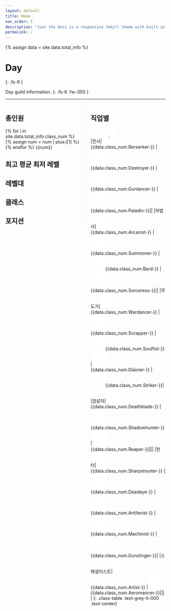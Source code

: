 ```yaml
---
layout: default
title: Home
nav_order: 1
description: "Just the Docs is a responsive Jekyll theme with built-in search that is easily customizable and hosted on GitHub Pages."
permalink: /
---
```


{% assign data = site.data.total_info %}

# Day
{: .fs-9 }

Day guild information.
{: .fs-6 .fw-300 }

---
<div markdown="1" style="overflow: auto;">
<div markdown="1" style="box-sizing: border-box; width: 50%; float: left; padding-right: 1rem; border-right: 1px solid #eeebee">

## 총인원
{% for i in site.data.total_info.class_num %}
{% assign num = num | plus:i[1] %}
{% endfor %}
{{num}}

## 최고 평균 최저 레벨

<canvas id="representative_value" style="box-sizing: border-box; width: 100%; height: 15vh;"></canvas>

## 레벨대

<canvas id="variance" style="box-sizing: border-box; width: 100%; height: 60vh;"></canvas>

## 클래스

<canvas id="class_num" style="box-sizing: border-box; width: 100%; height: 30vh;"></canvas>

## 포지션

<canvas id="position" style="box-sizing: border-box; width: 100%; height: 15vh;"></canvas>

</div>
<div markdown="1" style="box-sizing: border-box; width: 50%; float: right; padding-left: 1rem;">

## 직업별

<canvas id="class_chart" style="box-sizing: border-box; width: 100%; height: 100vh;"></canvas>

|전사|![](./assets/images/class_images/emblem_berserker.png){{data.class_num.Berserker-}}
|![](./assets/images/class_images/emblem_destroyer.png){{data.class_num.Destroyer-}}
|![](./assets/images/class_images/emblem_warlord.png){{data.class_num.Gunlancer-}}
|![](./assets/images/class_images/emblem_holyknight.png){{data.class_num.Paladin-}}||
|마법사|![](./assets/images/class_images/emblem_arcana.png){{data.class_num.Arcanist-}}
|![](./assets/images/class_images/emblem_summoner.png){{data.class_num.Summoner-}}
|![](./assets/images/class_images/emblem_bard.png){{data.class_num.Bard-}}
|![](./assets/images/class_images/emblem_elemental_master.png){{data.class_num.Sorceress-}}||
|무도가|![](./assets/images/class_images/emblem_battle_master.png){{data.class_num.Wardancer-}}
|![](./assets/images/class_images/emblem_infighter.png){{data.class_num.Scrapper-}}
|![](./assets/images/class_images/emblem_force_master.png){{data.class_num.Soulfist-}}
|![](./assets/images/class_images/emblem_lance_master.png){{data.class_num.Glaivier-}}
|![](./assets/images/class_images/emblem_battle_master_male.png){{data.class_num.Striker-}}|
|암살자|![](./assets/images/class_images/emblem_blade.png){{data.class_num.Deathblade-}}
|![](./assets/images/class_images/emblem_demonic.png){{data.class_num.Shadowhunter-}}
|![](./assets/images/class_images/emblem_reaper.png){{data.class_num.Reaper-}}|||
|헌터|![](./assets/images/class_images/emblem_hawk_eye.png){{data.class_num.Sharpshooter-}}
|![](./assets/images/class_images/emblem_devil_hunter.png){{data.class_num.Deadeye-}}
|![](./assets/images/class_images/emblem_blaster.png){{data.class_num.Artillerist-}}
|![](./assets/images/class_images/emblem_scouter.png){{data.class_num.Machinist-}}
|![](./assets/images/class_images/emblem_devil_hunter_female.png){{data.class_num.Gunslinger-}}|
|스페셜리스트|![](./assets/images/class_images/emblem_yinyangshi.png){{data.class_num.Artist-}}
|![](./assets/images/class_images/emblem_weather_artist.png){{data.class_num.Aeromancer-}}||||
{: .class-table .text-grey-lt-000 .text-center}

</div>


<script>
var ctx = document.getElementById("representative_value");

var chart_data = [{{data.representative_value.highest_level}}, {{data.representative_value.average_level}}, {{data.representative_value.lowest_level}}];
var labels = ["High", "Avg", "Low"];
var data = {
    labels: labels,
    datasets: [{
        label: 'Level',
        data: chart_data,
        backgroundColor: [
          "rgba(0, 0, 128, 0.2)",
        ],
        borderColor: [
          "rgba(0, 0, 128, 1)",
        ],
        borderWidth: 1
      }
    ]
  };
var options = {
    indexAxis: 'y',
    responsive: false,
    events: [], 
    animations: {
        duration: 0
    }, 
    scales: {
      x: {
        min: 1400, 
        max: 1655
      }
    },
    plugins: {
      legend: false, 
      datalabels: {
        align: 'start', 
        anchor: 'end', 
        color: 'black',
        font: {
          weight: 'bold'
        },
        padding: {
          right: 10, 
        },
        formatter: function (value, context) {
            var idx = context.dataIndex;
            return value;
          },
      }
    },

};

new Chart(ctx, {
  type: "bar",
  data: data, 
  options: options, 
  plugins:[ChartDataLabels],
});
</script>
<script>
var ctx = document.getElementById("variance");

var chart_data = [{{data.variance.above_1620}},{{data.variance.above_1610}},{{data.variance.above_1600}},{{data.variance.above_1590}},{{data.variance.above_1580}},{{data.variance.above_1570}},{{data.variance.above_1560}},{{data.variance.above_1550}},{{data.variance.above_1540}},{{data.variance.above_1530}},{{data.variance.above_1520}},{{data.variance.above_1510}},{{data.variance.above_1500}},{{data.variance.above_1490}},{{data.variance.under_1490}}];
var labels = ["1620~", "1610~", "1600~", "1590~", "1580~", "1570~", "1560~", "1550~", "1540~", "1530~", "1520~", "1510~", "1500~", "1490~", "0~"];
var data = {
    labels: labels,
    datasets: [{
        label: 'variance',
        data: chart_data,
        backgroundColor: [
          "rgba(0, 0, 128, 0.2)",
        ],
        borderColor: [
          "rgba(0, 0, 128, 1)",
        ],
        borderWidth: 1
      }
    ]
  };
var options = {
    indexAxis: 'y',
    responsive: false,
    events: [], 
    animations: {
        duration: 0
    }, 
    plugins: {
      legend: false, 
      borderWidth: 5,
    }
};

new Chart(ctx, {
  type: "bar",
  data: data, 
  options: options
});
</script>
<script>
var ctx = document.getElementById("class_num");

var chart_data = [{{data.class_num.Berserker| plus: data.class_num.Destroyer| plus: data.class_num.Gunlancer| plus: data.class_num.Paladin}}, {{data.class_num.Arcanist| plus: data.class_num.Summoner| plus: data.class_num.Bard| plus: data.class_num.Sorceress}}, {{data.class_num.Wardancer| plus: data.class_num.Scrapper| plus: data.class_num.Soulfist| plus: data.class_num.Glaivier| plus: data.class_num.Striker}}, {{data.class_num.Deathblade| plus: data.class_num.Shadowhunter| plus: data.class_num.Reaper}}, {{data.class_num.Sharpshooter| plus: data.class_num.Deadeye| plus: data.class_num.Artillerist| plus: data.class_num.Machinist| plus: data.class_num.Gunslinger}}, {{data.class_num.Artist| plus: data.class_num.Aeromancer}}];
var labels = ["전사", "마법사", "무도가", "암살자", "헌터", "스페셜리스트"];
var data = {
    labels: labels,
    datasets: [{
        label: 'class_num',
        data: chart_data,
        backgroundColor: [
          "rgba(138, 43, 226, 0.2)",
          "rgba(240, 169, 87, 0.2)",
          "rgba(0, 0, 128, 0.2)",
          "rgba(128, 0, 128, 0.2)",
          "rgba(70, 126, 198, 0.2)",
          "rgba(133, 172, 32, 0.2)"
        ],
        borderColor: [
          "rgba(138, 43, 226, 1)",
          "rgba(240, 169, 87, 1)",
          "rgba(0, 0, 128, 1)",
          "rgba(128, 0, 128, 1)",
          "rgba(70, 126, 198, 1)",
          "rgba(133, 172, 32, 1)"
        ],
        borderWidth: 1
      }
    ]
  };
var options = {
    indexAxis: 'y',
    responsive: false,
    events: [], 
    animations: {
        duration: 0
    }, 
    plugins: {
      legend: false, 
    }
};

new Chart(ctx, {
  type: "bar",
  data: data, 
  options: options
});
</script>
<script>
var ctx = document.getElementById("position");

var chart_data = [{{data.class_num.Berserker| plus: data.class_num.Destroyer| plus: data.class_num.Gunlancer| plus: data.class_num.Arcanist| plus: data.class_num.Summoner| plus: data.class_num.Sorceress| plus: data.class_num.Wardancer| plus: data.class_num.Scrapper| plus: data.class_num.Soulfist| plus: data.class_num.Glaivier| plus: data.class_num.Striker| plus: data.class_num.Deathblade| plus: data.class_num.Shadowhunter| plus: data.class_num.Reaper| plus: data.class_num.Sharpshooter| plus: data.class_num.Deadeye| plus: data.class_num.Artillerist| plus: data.class_num.Machinist| plus: data.class_num.Gunslinger| plus: data.class_num.Artist| plus: data.class_num.Aeromancer}}, {{data.class_num.Bard| plus: data.class_num.Paladin}}];
var labels = ["딜러", "서포터"];
var data = {
    labels: labels,
    datasets: [{
        label: 'position',
        data: chart_data,
        backgroundColor: [
          "rgba(138, 43, 226, 0.2)",
          "rgba(240, 169, 87, 0.2)",
          "rgba(0, 0, 128, 0.2)",
          "rgba(128, 0, 128, 0.2)",
          "rgba(70, 126, 198, 0.2)",
          "rgba(133, 172, 32, 0.2)"
        ],
        borderColor: [
          "rgba(138, 43, 226, 1)",
          "rgba(240, 169, 87, 1)",
          "rgba(0, 0, 128, 1)",
          "rgba(128, 0, 128, 1)",
          "rgba(70, 126, 198, 1)",
          "rgba(133, 172, 32, 1)"
        ],
        borderWidth: 1
      }
    ]
  };
var options = {
    indexAxis: 'y',
    responsive: false,
    events: [], 
    animations: {
        duration: 0
    }, 
    plugins: {
      legend: false, 
    }
};

new Chart(ctx, {
  type: "bar",
  data: data, 
  options: options
});
</script>
<script>
var ctx = document.getElementById("class_chart");

var chart_data = [{% for i in data.class_num %}{{ i[1] }},{% endfor %}];
var labels = [{% for i in data.class_num %}"{{ i[0] }}",{% endfor %}];
var data = {
    labels: labels,
    datasets: [{
        label: 'variance',
        data: chart_data,
        backgroundColor: [
          "rgba(0, 0, 128, 0.2)",
        ],
        borderColor: [
          "rgba(0, 0, 128, 1)",
        ],
        borderWidth: 1
      }
    ]
  };
var options = {
    indexAxis: 'y',
    responsive: false,
    events: [], 
    animations: {
        duration: 0
    }, 
    plugins: {
      legend: false, 
      borderWidth: 5,
    }, 
};

new Chart(ctx, {
  type: "bar",
  data: data, 
  options: options
});
</script>



